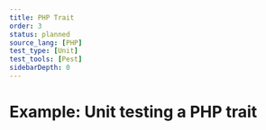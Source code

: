 ```yaml
---
title: PHP Trait
order: 3
status: planned
source_lang: [PHP]
test_type: [Unit]
test_tools: [Pest]
sidebarDepth: 0
---
```


# Example: Unit testing a PHP trait
